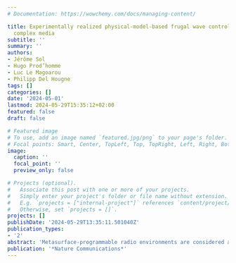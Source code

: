 ```yaml
---
# Documentation: https://wowchemy.com/docs/managing-content/

title: Experimentally realized physical-model-based frugal wave control in metasurface-programmable
  complex media
subtitle: ''
summary: ''
authors:
- Jérôme Sol
- Hugo Prod’homme
- Luc Le Magoarou
- Philipp Del Hougne
tags: []
categories: []
date: '2024-05-01'
lastmod: 2024-05-29T15:35:12+02:00
featured: false
draft: false

# Featured image
# To use, add an image named `featured.jpg/png` to your page's folder.
# Focal points: Smart, Center, TopLeft, Top, TopRight, Left, Right, BottomLeft, Bottom, BottomRight.
image:
  caption: ''
  focal_point: ''
  preview_only: false

# Projects (optional).
#   Associate this post with one or more of your projects.
#   Simply enter your project's folder or file name without extension.
#   E.g. `projects = ["internal-project"]` references `content/project/deep-learning/index.md`.
#   Otherwise, set `projects = []`.
projects: []
publishDate: '2024-05-29T13:35:11.501040Z'
publication_types:
- '2'
abstract: 'Metasurface-programmable radio environments are considered a key ingredient of next-generation wireless networks. Yet, identifying a metasurface configuration that yields a desired wireless functionality in an unknown complex environment was so far only achieved with closed-loop iterative feedback schemes. Here, we introduce open-loop wave control in metasurface-programmable complex media by estimating the parameters of a compact physics-based forward model. Our experiments demonstrate orders-of-magnitude advantages over deep-learning-based digital-twin benchmarks in terms of accuracy, compactness and required calibration examples. Strikingly, our parameter estimation also works without phase information and without providing measurements for all considered scattering coefficients. These unique generalization capabilities of our pure-physics model unlock unforeseen and previously inaccessible frugal wave control protocols that significantly alleviate the measurement complexity. For instance, we achieve coherent wave control (focusing or perfect absorption) and phase-shift-keying backscatter communications in metasurface-programmable complex media with intensity-only measurements. Our approach is also directly relevant to dynamic metasurface antennas, microwave-based signal processors and emerging in situ reconfigurable nanophotonic, optical and room-acoustical systems. '
publication: '*Nature Communications*'
---
```

